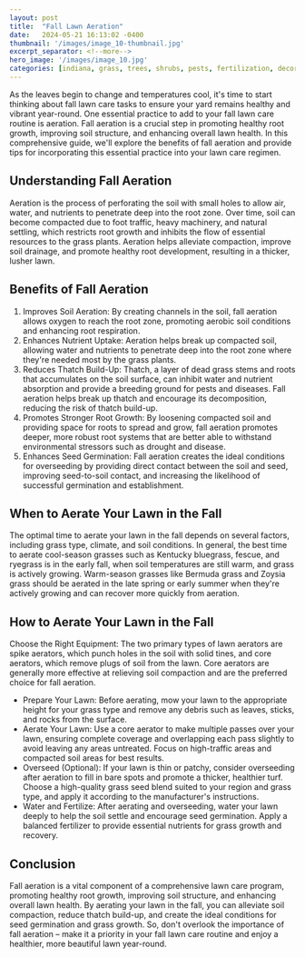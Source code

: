 ```yaml
---
layout: post
title:  "Fall Lawn Aeration"
date:   2024-05-21 16:13:02 -0400
thumbnail: '/images/image_10-thumbnail.jpg'
excerpt_separator: <!--more-->
hero_image: '/images/image_10.jpg'
categories: [indiana, grass, trees, shrubs, pests, fertilization, decoration, curb appeal, garden, flowers, recreation]
---
```

As the leaves begin to change and temperatures cool, it's time to start thinking about fall lawn care tasks to ensure your yard remains healthy and vibrant year-round. <!--more-->One essential practice to add to your fall lawn care routine is aeration. Fall aeration is a crucial step in promoting healthy root growth, improving soil structure, and enhancing overall lawn health. In this comprehensive guide, we'll explore the benefits of fall aeration and provide tips for incorporating this essential practice into your lawn care regimen.

## Understanding Fall Aeration
Aeration is the process of perforating the soil with small holes to allow air, water, and nutrients to penetrate deep into the root zone. Over time, soil can become compacted due to foot traffic, heavy machinery, and natural settling, which restricts root growth and inhibits the flow of essential resources to the grass plants. Aeration helps alleviate compaction, improve soil drainage, and promote healthy root development, resulting in a thicker, lusher lawn.

## Benefits of Fall Aeration
1. Improves Soil Aeration: By creating channels in the soil, fall aeration allows oxygen to reach the root zone, promoting aerobic soil conditions and enhancing root respiration.
2. Enhances Nutrient Uptake: Aeration helps break up compacted soil, allowing water and nutrients to penetrate deep into the root zone where they're needed most by the grass plants.
3. Reduces Thatch Build-Up: Thatch, a layer of dead grass stems and roots that accumulates on the soil surface, can inhibit water and nutrient absorption and provide a breeding ground for pests and diseases. Fall aeration helps break up thatch and encourage its decomposition, reducing the risk of thatch build-up.
4. Promotes Stronger Root Growth: By loosening compacted soil and providing space for roots to spread and grow, fall aeration promotes deeper, more robust root systems that are better able to withstand environmental stressors such as drought and disease.
5. Enhances Seed Germination: Fall aeration creates the ideal conditions for overseeding by providing direct contact between the soil and seed, improving seed-to-soil contact, and increasing the likelihood of successful germination and establishment.

## When to Aerate Your Lawn in the Fall
The optimal time to aerate your lawn in the fall depends on several factors, including grass type, climate, and soil conditions. In general, the best time to aerate cool-season grasses such as Kentucky bluegrass, fescue, and ryegrass is in the early fall, when soil temperatures are still warm, and grass is actively growing. Warm-season grasses like Bermuda grass and Zoysia grass should be aerated in the late spring or early summer when they're actively growing and can recover more quickly from aeration.

## How to Aerate Your Lawn in the Fall
Choose the Right Equipment: The two primary types of lawn aerators are spike aerators, which punch holes in the soil with solid tines, and core aerators, which remove plugs of soil from the lawn. Core aerators are generally more effective at relieving soil compaction and are the preferred choice for fall aeration.
* Prepare Your Lawn: Before aerating, mow your lawn to the appropriate height for your grass type and remove any debris such as leaves, sticks, and rocks from the surface.
* Aerate Your Lawn: Use a core aerator to make multiple passes over your lawn, ensuring complete coverage and overlapping each pass slightly to avoid leaving any areas untreated. Focus on high-traffic areas and compacted soil areas for best results.
* Overseed (Optional): If your lawn is thin or patchy, consider overseeding after aeration to fill in bare spots and promote a thicker, healthier turf. Choose a high-quality grass seed blend suited to your region and grass type, and apply it according to the manufacturer's instructions.
* Water and Fertilize: After aerating and overseeding, water your lawn deeply to help the soil settle and encourage seed germination. Apply a balanced fertilizer to provide essential nutrients for grass growth and recovery.

## Conclusion
Fall aeration is a vital component of a comprehensive lawn care program, promoting healthy root growth, improving soil structure, and enhancing overall lawn health. By aerating your lawn in the fall, you can alleviate soil compaction, reduce thatch build-up, and create the ideal conditions for seed germination and grass growth. So, don't overlook the importance of fall aeration – make it a priority in your fall lawn care routine and enjoy a healthier, more beautiful lawn year-round.
